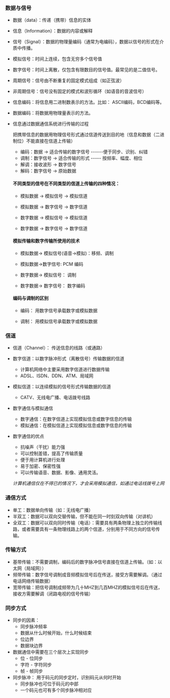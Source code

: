 ### 数据与信号

* 数据（data）：传递（携带）信息的实体

* 信息（Information）：数据的内容或解释

* 信号（Signal）：数据的物理量编码（通常为电编码），数据以信号的形式在介质中传播。

* 模拟信号：时间上连续，包含无穷多个信号值

* 数字信号：时间上离散，仅包含有限数目的信号值。最常见的是二值信号。

* 周期信号：信号由不断重复的固定模式组成（如正弦波）

* 非周期信号：信号没有固定的模式和波形循环（如语音的音波信号）

* 信息编码：将信息用二进制数表示的方法。比如： ASCII编码，BCD编码等。

* 数据编码：将数据用物理量表示的方法。 

* 信息通过数据通信系统进行传输的过程

  把携带信息的数据用物理信号形式通过信道传送到目的地（信息和数据（二进制位）不能直接在信道上传输）

  * 编码：数据 -> 适合传输的数字信号 ------便于同步、识别、纠错
  * 调制：数字信号 -> 适合传输的形式 ----- 按频率、幅度、相位
  * 解调：接收波形 -> 数字信号
  * 解码：数字信号 -> 原始数据

  #### 不同类型的信号在不同类型的信道上传输的四种情况：

  * 模拟数据 -> 模拟信号 -> 模拟信道

  * 模拟数据 -> 数字信号 -> 数字信道

  * 数字数据 -> 模拟信号 -> 模拟信道

  * 数字数据 -> 数字信号 -> 数字信道

  #### 模拟传输和数字传输所使用的技术

  * 模拟数据-> 模拟信号(语音->模拟)：移频、调制

  * 模拟数据->数字信号: PCM 编码

  * 数字数据-> 模拟信号： 调制

  * 数字数据-> 数字信号： 数字编码 

  #### 编码与调制的区别

  * 编码： 用数字信号承载数字或模拟数据

  * 调制： 用模拟信号承载数字或模拟数据



### 信道

* 信道（Channel）： 传送信息的线路（或通路）

* 数字信道：以数字脉冲形式（离散信号）传输数据的信道

  * 计算机网络中主要采用数字信道进行数据传输
  * ADSL、ISDN、DDN、ATM、局域网

* 模拟信道：以连续模拟的信号形式传输数据的信道

  * CATV、无线电广播、电话拨号线路

* 数字通信与模拟通信

  * 数字通信：在数字信道上实现模拟信息或数字信息的传输
  * 模拟通信：在模拟信道上实现模拟信息或数字信息的传输

* 数字通信的优点

  * 抗噪声（干扰）能力强
  * 可以控制差错，提高了传输质量
  * 便于用计算机进行处理
  * 易于加密、保密性强
  * 可以传输语音、数据、影像、通用灵活。

  *计算机通信仅在不得已的情况下，才会采用模拟通信，如通过电话线拨号上网*

### 通信方式

* 单工：数据单向传输（如：无线电广播）
* 半双工：数据可以双向交替传输，但不能在同一时刻双向传输（对讲机）
* 全双工：数据可以双向同时传输（电话）：需要具有两条物理上独立的传输线路，或者需要具有一条物理线路上的两个信道，分别用于不同方向的信号传输。

### 传输方式

* 基带传输：不需要调制，编码后的数字脉冲信号直接在信道上传输。（如：以太网（局域网））
* 频带传输：数字信号调制成音频模拟信号后在传送，接受方需要解调。（通过电话网络传输数据）
* 宽带传输：把信号调制成频带为几十MHZ到几百MHZ的模拟信号后在传送，接收方需要解调（闭路电视的信号传输）

### 同步方式

* 同步的因素：
  * 同步脉冲频率
  * 数据从什么时候开始，什么时候结束
  * 位边界
  * 数据块边界
* 数据通信中需要在三个层次上实现同步
  * 位 - 位同步
  * 字符 - 字符同步
  * 帧 - 帧同步
* 同步脉冲： 用于码元的同步定时，识别码元从何时开始
  * 同步脉冲也可位于码元的中部
  * 一个码元也可有多个同步脉冲相对应

